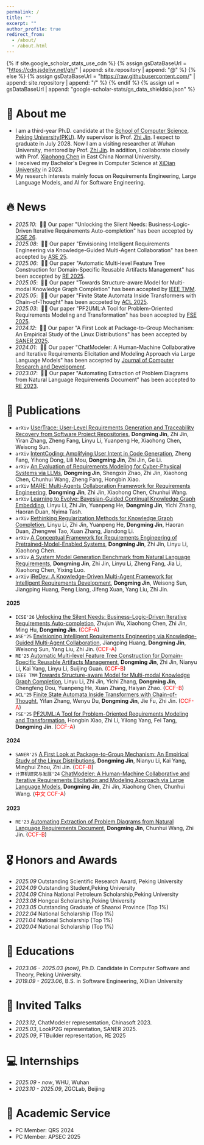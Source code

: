 ```yaml
---
permalink: /
title: ""
excerpt: ""
author_profile: true
redirect_from: 
  - /about/
  - /about.html
---
```


{% if site.google_scholar_stats_use_cdn %}
{% assign gsDataBaseUrl = "https://cdn.jsdelivr.net/gh/" | append: site.repository | append: "@" %}
{% else %}
{% assign gsDataBaseUrl = "https://raw.githubusercontent.com/" | append: site.repository | append: "/" %}
{% endif %}
{% assign url = gsDataBaseUrl | append: "google-scholar-stats/gs_data_shieldsio.json" %}

<span class='anchor' id='about-me'></span>

# 👋 About me
- I am a third-year Ph.D. candidate at the [School of Computer Science](https://cs.pku.edu.cn/), [Peking University(PKU)](https://www.pku.edu.cn/). My supervisor is Prof. [Zhi Jin](https://scholar.google.com.hk/citations?user=ZC7SObAAAAAJ&hl). I expect to graduate in July 2028. Now I am a visiting researcher at Wuhan University, mentored by Prof. [Zhi Jin](https://scholar.google.com.hk/citations?user=ZC7SObAAAAAJ&hl). In addition, I collaborate closely with Prof. [Xiaohong Chen]() in East China Normal University.
- I received my Bachelor's Degree in Computer Science at [XiDian University](https://www.xidian.edu.cn/) in 2023.
- My research interests mainly focus on Requirements Engineering, Large Language Models, and AI for Software Engineering.

# 🔥 News
- *2025.10*: &nbsp;🎉🎉 Our paper "Unlocking the Silent Needs: Business-Logic-Driven Iterative Requirements Auto-completion" has been accepted by [ICSE 26](https://conf.researchr.org/home/icse-2026).
- *2025.08*: &nbsp;🎉🎉 Our paper "Envisioning Intelligent Requirements Engineering via Knowledge-Guided Multi-Agent Collaboration" has been accepted by [ASE 25](https://conf.researchr.org/home/ase-2025).
- *2025.06*: &nbsp;🎉🎉 Our paper "Automatic Multi-level Feature Tree Construction for Domain-Specific Reusable Artifacts Management" has been accepted by [RE 2025](https://conf.researchr.org/home/re-2025).
- *2025.05*: &nbsp;🎉🎉 Our paper "Towards Structure-aware Model for Multi-modal Knowledge Graph Completion" has been accepted by [IEEE TMM]().
- *2025.05*: &nbsp;🎉🎉 Our paper "Finite State Automata Inside Transformers with Chain-of-Thought" has been accpeted by [ACL 2025](https://2025.aclweb.org/).
- *2025.03*: &nbsp;🎉🎉 Our paper "PF2UML:A Tool for Problem-Oriented Requirements Modeling and Transformation" has been accepted by [FSE 2025](https://conf.researchr.org/home/fse-2025).
- *2024.12*: &nbsp;🎉🎉 Our paper "A First Look at Package-to-Group Mechanism: An Empirical Study of the Linux Distributions" has been accepted by [SANER 2025](https://conf.researchr.org/home/saner-2025).
- *2024.01*: &nbsp;🎉🎉 Our paper "ChatModeler: A Human-Machine Collaborative and Iterative Requirements Elicitation and Modeling Approach via Large Language Models" has been accepted by [Journal of Computer Research and Development](https://crad.ict.ac.cn/).
- *2023.07*: &nbsp;🎉🎉 Our paper "Automating Extraction of Problem Diagrams from Natural Language Requirements Document" has been accepted to [RE 2023](https://homepages.uc.edu/~niunn/EnviRE/EnviRE2023.html).

# 📝 Publications
- ``arXiv`` [UserTrace: User-Level Requirements Generation and Traceability Recovery from Software Project Repositories](https://www.arxiv.org/abs/2509.11238), **Dongming Jin**, Zhi Jin, Yiran Zhang, Zheng Fang, Linyu Li, Yuanpeng He, Xiaohong Chen, Weisong Sun.
- ``arXiv`` [IntentCoding: Amplifying User Intent in Code Generation](), Zheng Fang, Yihong Dong, Lili Mou, **Dongming Jin**, Zhi Jin, Ge Li.
- ``arXiv`` [An Evaluation of Requirements Modeling for Cyber-Physical Systems via LLMs](https://arxiv.org/abs/2408.02450), **Dongming Jin**, Shengxin Zhao, Zhi Jin, Xiaohong Chen, Chunhui Wang, Zheng Fang, Hongbin Xiao.
- ``arXiv`` [MARE: Multi-Agents Collaboration Framework for Requirements Engineering](https://arxiv.org/pdf/2405.03256), **Dongming Jin**, Zhi Jin, Xiaohong Chen, Chunhui Wang.
- ``arXiv`` [Learning to Evolve: Bayesian-Guided Continual Knowledge Graph Embedding](https://arxiv.org/abs/2508.02426), Linyu Li, Zhi Jin, Yuanpeng He, **Dongming Jin**, Yichi Zhang, Haoran Duan, Nyima Tash.
- ``arXiv`` [Rethinking Regularization Methods for Knowledge Graph Completion](https://arxiv.org/abs/2505.23442), Linyu Li, Zhi Jin, Yuanpeng He, **Dongming Jin**, Haoran Duan, Zhengwei Tao, Xuan Zhang, Jiandong Li. 
- ``arXiv`` [A Conceptual Framework for Requirements Engineering of Pretrained-Model-Enabled Systems](https://arxiv.org/abs/2507.13095), **Dongming Jin**, Zhi Jin, Linyu Li, Xiaohong Chen.
- ``arXiv`` [A System Model Generation Benchmark from Natural Language Requirements](https://www.arxiv.org/abs/2508.03215), **Dongming Jin**, Zhi Jin, Linyu Li, Zheng Fang, Jia Li, Xiaohong Chen, Yixing Luo.
- ``arXiv`` [iReDev: A Knowledge-Driven Multi-Agent Framework for Intelligent Requirements Development](https://arxiv.org/abs/2507.13081), **Dongming Jin**, Weisong Sun, Jiangping Huang, Peng Liang, Jifeng Xuan, Yang Liu, Zhi Jin.

#### 2025
- ``ICSE'26`` [Unlocking the Silent Needs: Business-Logic-Driven Iterative Requirements Auto-completion](https://arxiv.org/pdf/2506.22656),  Zhujun Wu, Xiaohong Chen, Zhi Jin, Ming Hu, **Dongming Jin**. (<span style="color:red">CCF-A</span>)
- ``ASE'25`` [Envisioning Intelligent Requirements Engineering via Knowledge-Guided Multi-Agent Collaboration](https://arxiv.org/pdf/2506.22656), Jiangping Huang, **Dongming Jin**, Weisong Sun, Yang Liu, Zhi Jin. (<span style="color:red">CCF-A</span>)
- ``RE'25`` [Automatic Multi-level Feature Tree Construction for Domain-Specific Reusable Artifacts Management](https://www.arxiv.org/abs/2506.03946), **Dongming Jin**, Zhi Jin, Nianyu Li, Kai Yang, Linyu Li, Suijing Guan. (<span style="color:red">CCF-B</span>)
- ``IEEE TMM`` [Towards Structure-aware Model for Multi-modal Knowledge Graph Completion](https://arxiv.org/abs/2505.21973), Linyu Li, Zhi Jin, Yichi Zhang, **Dongming Jin**, Chengfeng Dou, Yuanpeng He, Xuan Zhang, Haiyan Zhao. (<span style="color:red">CCF-B</span>)
- ``ACL'25`` [Finite State Automata Inside Transformers with Chain-of-Thought](https://arxiv.org/abs/2502.20129), Yifan Zhang, Wenyu Du, **Dongming Jin**, Jie Fu, Zhi Jin. (<span style="color:red">CCF-A</span>)
- ``FSE'25`` [PF2UML:A Tool for Problem-Oriented Requirements Modeling and Transformation](https://arxiv.org/abs/2410.10131), Hongbin Xiao, Zhi Li, Yilong Yang, Fei Tang, **Dongming Jin**. (<span style="color:red">CCF-A</span>)

#### 2024
- ``SANER'25`` [A First Look at Package-to-Group Mechanism: An Empirical Study of the Linux Distributions](https://arxiv.org/abs/2410.10131), **Dongming Jin**, Nianyu Li, Kai Yang, Minghui Zhou, Zhi Jin. (<span style="color:red">CCF-B</span>)
- ``计算机研究与发展'24`` [ChatModeler: A Human-Machine Collaborative and Iterative Requirements Elicitation and Modeling Approach via Large Language Models](https://crad.ict.ac.cn/en/article/doi/10.7544/issn1000-1239.202330746), **Dongming Jin**, Zhi Jin, Xiaohong Chen, Chunhui Wang. (<span style="color:red">中文 CCF-A</span>)

#### 2023
- ``RE'23`` [Automating Extraction of Problem Diagrams from Natural Language Requirements Document](https://ieeexplore.ieee.org/document/10260965), **Dongming Jin**, Chunhui Wang, Zhi Jin. (<span style="color:red">CCF-B</span>)

# 🎖 Honors and Awards
- *2025.09* Outstanding Scientific Research Award, Peking University
- *2024.09* Outstanding Student,Peking University
- *2024.09* China National Petroleum Scholarship,Peking University
- *2023.08* Hongcai Scholarship,Peking University
- *2023.05* Outstanding Graduate of Shaanxi Province (Top 1%)
- *2022.04* National Scholarship (Top 1%)
- *2021.04* National Scholarship (Top 1%)
- *2020.04* National Scholarship (Top 1%)

# 📖 Educations
- *2023.06 - 2025.03 (now)*, Ph.D. Candidate in Computer Software and Theory, Peking University. 
- *2019.09 - 2023.06*, B.S. in Software Engineering, XiDian University

# 💬 Invited Talks
- *2023.12*, ChatModeler representation, Chinasoft 2023.
- *2025.03*, LookP2G representation, SANER 2025.
- *2025.09*, FTBuilder representation, RE 2025

# 💻 Internships
- *2025.09 - now*, WHU, Wuhan
- *2023.10 - 2025.09*, ZGCLab, Beijing

# 🌟 Academic Service
* PC Member: QRS 2024
* PC Member: APSEC 2025